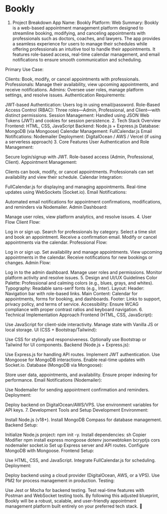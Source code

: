 # Bookly

1. Project Breakdown
App Name: Bookly
Platform: Web
Summary:
Bookly is a web-based appointment management platform designed to streamline booking, modifying, and canceling appointments with professionals such as doctors, coaches, and lawyers. The app provides a seamless experience for users to manage their schedules while offering professionals an intuitive tool to handle their appointments. It features role-based access, real-time calendar management, and email notifications to ensure smooth communication and scheduling.

Primary Use Case:

Clients: Book, modify, or cancel appointments with professionals.
Professionals: Manage their availability, view upcoming appointments, and receive notifications.
Admins: Oversee user roles, manage platform settings, and resolve issues.
Authentication Requirements:

JWT-based Authentication: Users log in using email/password.
Role-Based Access Control (RBAC): Three roles—Admin, Professional, and Client—with distinct permissions.
Session Management: Handled using JSON Web Tokens (JWT) and cookies for session persistence.
2. Tech Stack Overview
Frontend: HTML, CSS, JavaScript
Backend: Node.js + Express.js
Database: MongoDB (via Mongoose)
Calendar Management: FullCalendar.js
Email Notifications: Nodemailer
Deployment: DigitalOcean / AWS / Vercel (if using a serverless approach)
3. Core Features
User Authentication and Role Management:

Secure login/signup with JWT.
Role-based access (Admin, Professional, Client).
Appointment Management:

Clients can book, modify, or cancel appointments.
Professionals can set availability and view their schedule.
Calendar Integration:

FullCalendar.js for displaying and managing appointments.
Real-time updates using WebSockets (Socket.io).
Email Notifications:

Automated email notifications for appointment confirmations, modifications, and reminders via Nodemailer.
Admin Dashboard:

Manage user roles, view platform analytics, and resolve issues.
4. User Flow
Client Flow:

Log in or sign up.
Search for professionals by category.
Select a time slot and book an appointment.
Receive a confirmation email.
Modify or cancel appointments via the calendar.
Professional Flow:

Log in or sign up.
Set availability and manage appointments.
View upcoming appointments in the calendar.
Receive notifications for new bookings or changes.
Admin Flow:

Log in to the admin dashboard.
Manage user roles and permissions.
Monitor platform activity and resolve issues.
5. Design and UI/UX Guidelines
Color Palette: Professional and calming colors (e.g., blues, grays, and whites).
Typography: Readable sans-serif fonts (e.g., Inter).
Layout:
Header: Navigation bar with role-based links.
Main Content: Calendar for appointments, forms for booking, and dashboards.
Footer: Links to support, privacy policy, and terms of service.
Accessibility: Ensure WCAG compliance with proper contrast ratios and keyboard navigation.
6. Technical Implementation Approach
Frontend (HTML, CSS, JavaScript):

Use JavaScript for client-side interactivity.
Manage state with Vanilla JS or local storage.
UI (CSS + Bootstrap/Tailwind):

Use CSS for styling and responsiveness.
Optionally use Bootstrap or Tailwind for UI components.
Backend (Node.js + Express.js):

Use Express.js for handling API routes.
Implement JWT authentication.
Use Mongoose for MongoDB interactions.
Enable real-time updates with Socket.io.
Database (MongoDB via Mongoose):

Store user data, appointments, and availability.
Ensure proper indexing for performance.
Email Notifications (Nodemailer):

Use Nodemailer for sending appointment confirmation and reminders.
Deployment:

Deploy backend on DigitalOcean/AWS/VPS.
Use environment variables for API keys.
7. Development Tools and Setup
Development Environment:

Install Node.js (v18+).
Install MongoDB Compass for database management.
Backend Setup:

Initialize Node.js project: npm init -y.
Install dependencies:
sh
Copier
Modifier
npm install express mongoose dotenv jsonwebtoken bcryptjs cors nodemailer socket.io
Set up Express server and API routes.
Configure MongoDB with Mongoose.
Frontend Setup:

Use HTML, CSS, and JavaScript.
Integrate FullCalendar.js for scheduling.
Deployment:

Deploy backend using a cloud provider (DigitalOcean, AWS, or a VPS).
Use PM2 for process management in production.
Testing:

Use Jest or Mocha for backend testing.
Test real-time features with Postman and WebSocket testing tools.
By following this adjusted blueprint, Bookly will be a robust, scalable, and user-friendly appointment management platform built entirely on your preferred tech stack. 🚀
